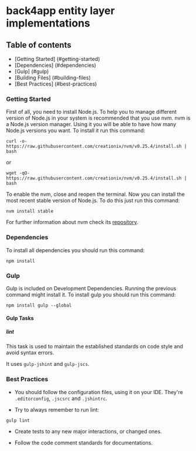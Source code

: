 back4app entity layer implementations
=================================

## Table of contents

* [Getting Started] (#getting-started)
* [Dependencies] (#dependencies)
* [Gulp] (#gulp)
* [Building Files] (#building-files)
* [Best Practices] (#best-practices)

### Getting Started

First of all, you need to install Node.js. To help you to manage different
version of Node.js in your system is recommended that you use nvm. nvm is a
Node.js version manager. Using it you will be able to have how many Node.js
versions you want. To install it run this command:

```
curl -o- https://raw.githubusercontent.com/creationix/nvm/v0.25.4/install.sh | bash
```

or

```
wget -qO- https://raw.githubusercontent.com/creationix/nvm/v0.25.4/install.sh | bash
```

To enable the nvm, close and reopen the terminal.
Now you can install the most recent stable version of Node.js. To do this just
run this command:

```
nvm install stable
```

For further information about nvm check its [repository](
https://github.com/creationix/nvm).

### Dependencies

To install all dependencies you should run this command:

```
npm install
```

### Gulp

Gulp is included on Development Dependencies. Running the previous command might install it.
To install gulp you should run this command:

```
npm install gulp --global
```

#### Gulp Tasks

##### lint

This task is used to maintain the established standards on code style and avoid syntax errors.
  
It uses `gulp-jshint` and `gulp-jscs`.

### Best Practices

* You should follow the configuration files, using it on your IDE.
They're `.editorconfig`, `.jscsrc` and `.jshintrc`.

* Try to always remember to run lint:
```
gulp lint
```
* Create tests to any new major interactions, or changed ones.

* Follow the code comment standards for documentations.
